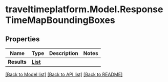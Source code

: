 # traveltimeplatform.Model.ResponseTimeMapBoundingBoxes
## Properties

Name | Type | Description | Notes
------------ | ------------- | ------------- | -------------
**Results** | [**List<ResponseTimeMapBoundingBoxesResult>**](ResponseTimeMapBoundingBoxesResult.md) |  | 

[[Back to Model list]](../README.md#documentation-for-models) [[Back to API list]](../README.md#documentation-for-api-endpoints) [[Back to README]](../README.md)

